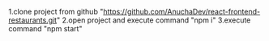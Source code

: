 1.clone project from github "https://github.com/AnuchaDev/react-frontend-restaurants.git"
2.open project and execute command "npm i" 
3.execute command "npm start"